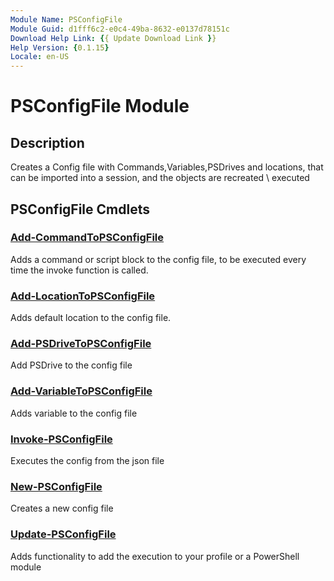 ```yaml
---
Module Name: PSConfigFile
Module Guid: d1fff6c2-e0c4-49ba-8632-e0137d78151c
Download Help Link: {{ Update Download Link }}
Help Version: {0.1.15}
Locale: en-US
---
```


# PSConfigFile Module
## Description
Creates a Config file with Commands,Variables,PSDrives and locations, that can be imported into a session, and the objects are recreated \ executed

## PSConfigFile Cmdlets
### [Add-CommandToPSConfigFile](Add-CommandToPSConfigFile.md)
Adds a command or script block to the config file, to be executed every time the invoke function is called.

### [Add-LocationToPSConfigFile](Add-LocationToPSConfigFile.md)
Adds default location to the config file.

### [Add-PSDriveToPSConfigFile](Add-PSDriveToPSConfigFile.md)
Add PSDrive to the config file

### [Add-VariableToPSConfigFile](Add-VariableToPSConfigFile.md)
Adds variable to the config file

### [Invoke-PSConfigFile](Invoke-PSConfigFile.md)
Executes the config from the json file

### [New-PSConfigFile](New-PSConfigFile.md)
Creates a new config file

### [Update-PSConfigFile](Update-PSConfigFile.md)
Adds functionality to add the execution to your profile or a PowerShell module

